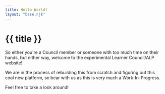 ```yaml
---
title: Hello World!
layout: "base.njk"
---
```


# {{ title }}

So either you're a Council member or someone with too much time on their hands, but either way, welcome to the experimental Learner Council/ALP website!

We are in the process of rebuilding this from scratch and figuring out this cool new platform, so bear with us as this is very much a Work-In-Progress.

Feel free to take a look around!
